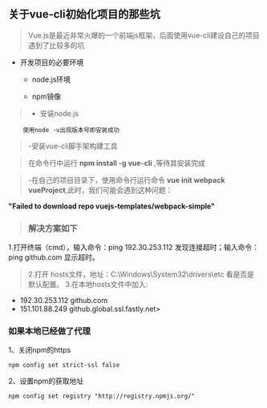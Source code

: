 ## 关于vue-cli初始化项目的那些坑
> Vue.js是最近非常火爆的一个前端js框架，后面使用vue-cli建设自己的项目遇到了比较多的坑

* 开发项目的必要环境

  - node.js环境

  - npm镜像

> - 安装node.js

        使用node -v出现版本号即安装成功

> -安装vue-cli脚手架构建工具

>在命令行中运行 **npm install -g vue-cli** ,等待其安装完成


> -在自己的项目目录下，使用命令行运行命令 **vue init webpack vueProject**,此时，我们可能会遇到这种问题：

  **"Failed to download repo   vuejs-templates/webpack-simple"**
   >### 解决方案如下
   1.打开终端（cmd），输入命令：ping 192.30.253.112 发现连接超时；输入命令：ping github.com 显示超时。

  >2.打开 hosts文件，地址：C:\Windows\System32\drivers\etc  看是否是默认配置。
  >3.在本地hosts文件中加入:
  - 192.30.253.112 github.com
  - 151.101.88.249 github.global.ssl.fastly.net>

### 如果本地已经做了代理

 1、关闭npm的https

    npm config set strict-ssl false

2、设置npm的获取地址

    npm config set registry "http://registry.npmjs.org/"
